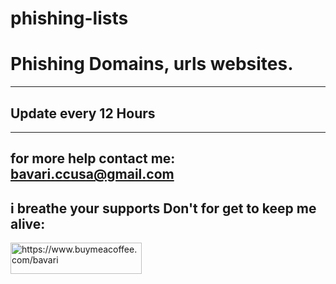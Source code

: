 # phishing-lists
# Phishing Domains, urls websites.
_____________
## Update every 12 Hours
_____________
## for more help contact me: bavari.ccusa@gmail.com

## i breathe your supports Don't for get to keep me alive:
<p><a href="https://www.buymeacoffee.com/bavari"> <img align="left" src="https://cdn.buymeacoffee.com/buttons/v2/default-yellow.png" height="50" width="210" alt="https://www.buymeacoffee.com/bavari" /></a></p><br><br>
